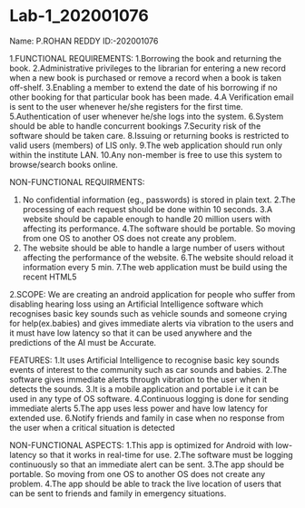 # Lab-1_202001076

Name: P.ROHAN REDDY
ID:-202001076

1.FUNCTIONAL REQUIREMENTS:
  1.Borrowing the book and returning the book.
  2.Administrative privileges to the librarian for entering a new record when a new book is purchased or remove a record when a book is taken off-shelf.
  3.Enabling a member to extend the date of his borrowing if no other booking for that particular book has been made.
  4.A Verification email is sent to the user whenever he/she registers for the first time.
  5.Authentication of user whenever he/she logs into the system.
  6.System should be able to handle concurrent bookings
  7.Security risk of the software should be taken care. 
  8.Issuing or returning books is restricted to valid users (members) of LIS only.
  9.The web application should run only within the institute LAN.
  10.Any non-member is free to use this system to browse/search books online.

  NON-FUNCTIONAL REQUIRMENTS:
  1. No confidential information (eg., passwords) is stored in plain text.
  2.The processing of each request should be done within 10 seconds.
  3.A website should be capable enough to handle 20 million users with affecting its performance.
  4.The software should be portable. So moving from one OS to another OS does not create any problem.
  5. The website should be able to handle a large number of users without affecting the performance of the website.
  6.The website should reload it information every 5 min.
  7.The web application must be build using the recent HTML5
 
 
2.SCOPE:
  We are creating an android application for people who suffer from disabling hearing loss using an Artificial Intelligence software which recognises basic key sounds such as vehicle sounds and someone crying for help(ex.babies) and gives immediate alerts via vibration to the users 
  and it must have low latency so that it can be used anywhere and the predictions of the AI must be Accurate.
  
  FEATURES:
  1.It uses Artificial Intelligence to recognise basic key sounds events of interest to the community such as car sounds and babies.
  2.The software gives immediate alerts through vibration to the user when it detects the sounds.
  3.It is a mobile application and portable i.e it can be used in any type of OS software.
  4.Continuous logging is done for sending immediate alerts
  5.The app uses less power and have low latency for extended use.
  6.Notify friends and family in case when no response from the user when a critical situation is detected
  
  NON-FUNCTIONAL ASPECTS:
  1.This app is optimized for Android with low-latency so that it works in real-time for use.
  2.The software must be logging continuously so that an immediate alert can be sent.
  3.The app should be portable. So moving from one OS to another OS does not create any problem.
  4.The app should be able to track the live location of users that can be sent to friends and family in emergency situations.
  

